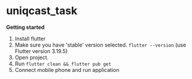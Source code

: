 # uniqcast_task

**Getting started**  
  
1. Install flutter  
2. Make sure you have 'stable' version selected. `flutter --version`  (use Flutter version 3.19.5)
3. Open project.  
3. Run `flutter clean && flutter pub get`  
4. Connect mobile phone and run application 
